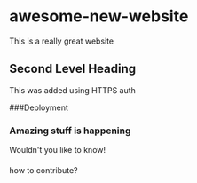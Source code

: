 awesome-new-website
===================

This is a really great website

## Second Level Heading

This was added using HTTPS auth


###Deployment

### Amazing stuff is happening

Wouldn't you like to know!

####
how to contribute?
